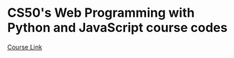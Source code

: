 <h1>CS50's Web Programming with Python and JavaScript course codes</h1>

<a href="https://pll.harvard.edu/course/cs50s-web-programming-python-and-javascript">Course Link</a>
